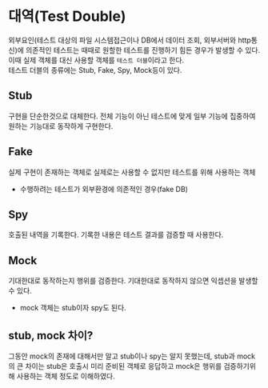  # 대역(Test Double)
외부요인(테스트 대상의 파일 시스템접근이나 DB에서 데이터 조회, 외부서버와 http통신)에 의존적인 테스트는 때때로 원할한 테스트를 진행하기 힘든 경우가 발생할 수 있다.  
이때 실제 객체를 대신 사용할 객체를 `테스트 더블`이라고 한다.  
테스트 더블의 종류에는 Stub, Fake, Spy, Mock등이 있다.

## Stub
구현을 단순한것으로 대체한다. 전체 기능이 아닌 테스트에 맞게 일부 기능에 집중하여 원하는 기능대로 동작하게 구현한다.

## Fake
실제 구현이 존재하는 객체로 실제로는 사용할 수 없지만 테스트를 위해 사용하는 객체
- 수행하려는 테스트가 외부환경에 의존적인 경우(fake DB)
  
## Spy
호출된 내역을 기록한다. 기록한 내용은 테스트 결과를 검증할 때 사용한다.

## Mock
기대한대로 동작하는지 행위를 검증한다. 기대한대로 동작하지 않으면 익셉션을 발생할 수 있다.  
- mock 객체는 stub이자 spy도 된다.

## stub, mock 차이?
그동안 mock의 존재에 대해서만 알고 stub이나 spy는 알지 못했는데, stub과 mock의 큰 차이는 stub은 호출시 미리 준비된 객체로 응답하고 mock은 행위를 검증하기위해 사용하는 객체 정도로 이해하였다.
